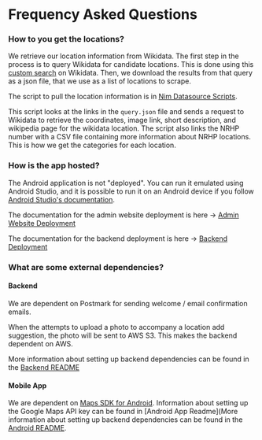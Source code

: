 # Frequency Asked Questions

### How to you get the locations?

We retrieve our location information from Wikidata. The first step in the process is to query Wikidata for candidate locations.
This is done using this [custom search](https://w.wiki/96MG) on Wikidata. Then, we download the results from that query as a json file, that we use as a list of locations to scrape.

The script to pull the location information is in [Nim Datasource Scripts](https://github.com/CS-495-Historical-Sites/nim-datasource-scripts).

This script looks at the links in the `query.json` file and sends a request to Wikidata to retrieve the coordinates, image link, short description, and wikipedia page for the wikidata location. The script also links the NRHP number with a CSV file containing more information about NRHP locations. This is how we get the categories for each location.

### How is the app hosted?

The Android application is not "deployed". You can run it emulated using Android Studio, and it is possible to run it on an Android device if you follow [Android Studio's documentation](https://developer.android.com/studio/run/device).

The documentation for the admin website deployment is here -> [Admin Website Deployment](Admin_Website/Deployment.md)

The documentation for the backend deployment is here -> [Backend Deployment](Backend/Deployment.md)


### What are some external dependencies?

#### Backend 

We are dependent on Postmark for sending welcome / email confirmation emails.

When the attempts to upload a photo to accompany a location add suggestion, the photo will be sent to AWS S3. 
This makes the backend dependent on AWS.

More information about setting up backend dependencies can be found in the [Backend README](https://github.com/CS-495-Historical-Sites/remnant/blob/main/api/README.md)

#### Mobile App

We are dependent on [Maps SDK for Android](https://developers.google.com/maps/documentation/android-sdk/overview).
Information about setting up the Google Maps API key can be found in [Android App Readme](More information about setting up backend dependencies can be found in the [Android README](https://github.com/CS-495-Historical-Sites/remnant/blob/main/android-app/README.md). 